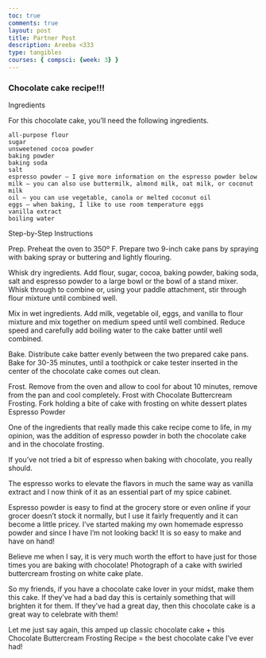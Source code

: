 ```yaml
---
toc: true
comments: true
layout: post
title: Partner Post
description: Areeba <333
type: tangibles
courses: { compsci: {week: 3} }
---
```


### Chocolate cake recipe!!!
Ingredients

For this chocolate cake, you’ll need the following ingredients.

    all-purpose flour
    sugar
    unsweetened cocoa powder
    baking powder
    baking soda
    salt
    espresso powder – I give more information on the espresso powder below
    milk – you can also use buttermilk, almond milk, oat milk, or coconut milk
    oil – you can use vegetable, canola or melted coconut oil
    eggs – when baking, I like to use room temperature eggs
    vanilla extract
    boiling water

Step-by-Step Instructions

Prep. Preheat the oven to 350º F. Prepare two 9-inch cake pans by spraying with baking spray or buttering and lightly flouring.

Whisk dry ingredients. Add flour, sugar, cocoa, baking powder, baking soda, salt and espresso powder to a large bowl or the bowl of a stand mixer. Whisk through to combine or, using your paddle attachment, stir through flour mixture until combined well.

Mix in wet ingredients. Add milk, vegetable oil, eggs, and vanilla to flour mixture and mix together on medium speed until well combined. Reduce speed and carefully add boiling water to the cake batter until well combined.

Bake. Distribute cake batter evenly between the two prepared cake pans. Bake for 30-35 minutes, until a toothpick or cake tester inserted in the center of the chocolate cake comes out clean.

Frost. Remove from the oven and allow to cool for about 10 minutes, remove from the pan and cool completely. Frost with Chocolate Buttercream Frosting.
Fork holding a bite of cake with frosting on white dessert plates
Espresso Powder

One of the ingredients that really made this cake recipe come to life, in my opinion, was the addition of espresso powder in both the chocolate cake and in the chocolate frosting.

If you’ve not tried a bit of espresso when baking with chocolate, you really should.

The espresso works to elevate the flavors in much the same way as vanilla extract and I now think of it as an essential part of my spice cabinet.

Espresso powder is easy to find at the grocery store or even online if your grocer doesn’t stock it normally, but I use it fairly frequently and it can become a little pricey. I’ve started making my own homemade espresso powder and since I have I’m not looking back! It is so easy to make and have on hand!

Believe me when I say, it is very much worth the effort to have just for those times you are baking with chocolate!
Photograph of a cake with swirled buttercream frosting on white cake plate.

So my friends, if you have a chocolate cake lover in your midst, make them this cake. If they’ve had a bad day this is certainly something that will brighten it for them. If they’ve had a great day, then this chocolate cake is a great way to celebrate with them!

Let me just say again, this amped up classic chocolate cake + this Chocolate Buttercream Frosting Recipe = the best chocolate cake I’ve ever had!